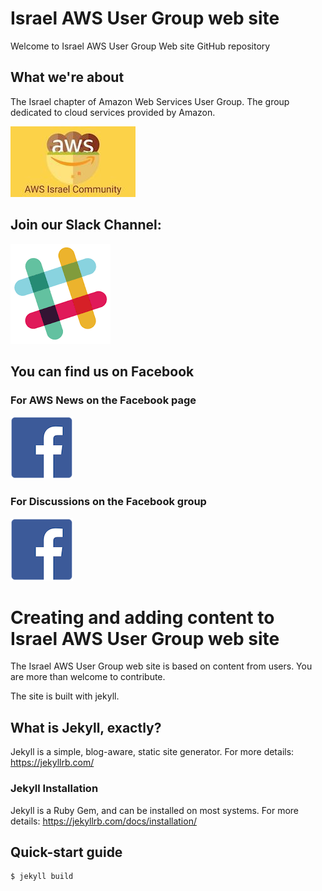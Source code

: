 # Israel AWS User Group web site
Welcome to Israel AWS User Group Web site GitHub repository

## What we're about
The Israel chapter of Amazon Web Services User Group. The group dedicated to cloud services provided by Amazon.
  
[![](./assets/aws_il_user_group.jpeg)](https://www.meetup.com/AWS-IL/)


## Join our Slack Channel:
[![](./assets/slack_icon.png)](http://bit.ly/2ErwJa5)

## You can find us on Facebook
### For AWS News on the Facebook page 
[![](./assets/100px-F_icon.svg.png)](https://www.facebook.com/awsil/)

### For Discussions on the Facebook group
[![](./assets/100px-F_icon.svg.png)](https://www.facebook.com/groups/343057205867589/)

# Creating and adding content to Israel AWS User Group web site
The Israel AWS User Group web site is based on content from users. 
You are more than welcome to contribute.

The site is built with jekyll.

## What is Jekyll, exactly?
Jekyll is a simple, blog-aware, static site generator.
For more details: https://jekyllrb.com/

### Jekyll Installation
Jekyll is a Ruby Gem, and can be installed on most systems.
For more details: https://jekyllrb.com/docs/installation/

## Quick-start guide
```
$ jekyll build
```

##   